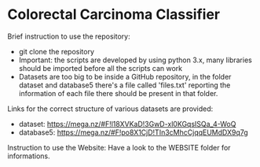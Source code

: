 # Colorectal Carcinoma Classifier
Brief instruction to use the repository:
- git clone the repository
- Important: the scripts are developed by using python 3.x, many libraries should be imported before all the scripts can work
- Datasets are too big to be inside a GitHub repository, in the folder dataset and database5 there's a file called 'files.txt' reporting the information of each file there should be present in that folder.

Links for the correct structure of various datasets are provided:
- dataset: https://mega.nz/#F!l18XVKaD!3GwD-xl0KGqsISQa_4-WoQ
- database5: https://mega.nz/#F!po8X1CjD!TIn3cMhcCjqqEUMdDX9q7g

Instruction to use the Website:
Have a look to the WEBSITE folder for informations.
